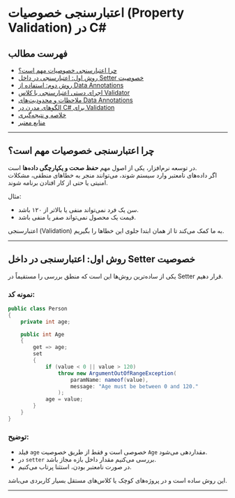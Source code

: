 ﻿# اعتبارسنجی خصوصیات (Property Validation) در C#

## فهرست مطالب
- [چرا اعتبارسنجی خصوصیات مهم است؟](#چرا-اعتبارسنجی-خصوصیات-مهم-است)  
- [روش اول: اعتبارسنجی در داخل Setter خصوصیت](#روش-اول-اعتبارسنجی-در-داخل-setter-خصوصیت)  
- [روش دوم: استفاده از Data Annotations](#روش-دوم-استفاده-از-data-annotations)  
- [اجرای دستی اعتبارسنجی با کلاس Validator](#اجرای-دستی-اعتبارسنجی-با-کلاس-validator)  
- [ملاحظات و محدودیت‌های Data Annotations](#ملاحظات-و-محدودیتهای-data-annotations)  
- [الگوهای مدرن در C# برای Validation](#الگوهای-مدرن-در-c-برای-validation)  
- [خلاصه و نتیجه‌گیری](#خلاصه-و-نتیجهگیری)  
- [منابع معتبر](#منابع-معتبر)  

---
## چرا اعتبارسنجی خصوصیات مهم است؟
در توسعه نرم‌افزار، یکی از اصول مهم **حفظ صحت و یکپارچگی داده‌ها** است.  
اگر داده‌های نامعتبر وارد سیستم شوند، می‌توانند منجر به خطاهای منطقی، مشکلات امنیتی یا حتی از کار افتادن برنامه شوند.  

مثال:  
- سن یک فرد نمی‌تواند منفی یا بالاتر از ۱۲۰ باشد.  
- قیمت یک محصول نمی‌تواند صفر یا منفی باشد.  

اعتبارسنجی (Validation) به ما کمک می‌کند تا از همان ابتدا جلوی این خطاها را بگیریم.

---

## روش اول: اعتبارسنجی در داخل Setter خصوصیت
یکی از ساده‌ترین روش‌ها این است که منطق بررسی را مستقیماً در Setter قرار دهیم.

### نمونه کد:
```csharp
public class Person
{
    private int age;

    public int Age
    {
        get => age;
        set
        {
            if (value < 0 || value > 120)
                throw new ArgumentOutOfRangeException(
                    paramName: nameof(value),
                    message: "Age must be between 0 and 120."
                );
            age = value;
        }
    }
}
```

### توضیح:
- فیلد `age` خصوصی است و فقط از طریق خصوصیت `Age` مقداردهی می‌شود.  
- در `setter` بررسی می‌کنیم مقدار داخل بازه مجاز باشد.  
- در صورت نامعتبر بودن، استثنا پرتاب می‌کنیم.  

این روش ساده است و در پروژه‌های کوچک یا کلاس‌های مستقل بسیار کاربردی می‌باشد.

---

